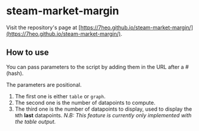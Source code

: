 # steam-market-margin

Visit the repository's page at [https://7heo.github.io/steam-market-margin/](https://7heo.github.io/steam-market-margin/).

## How to use

You can pass parameters to the script by adding them in the URL after a # (hash).

The parameters are positional.

1. The first one is either `table` or `graph`.
1. The second one is the number of datapoints to compute.
1. The third one is the number of datapoints to display, used to display the `N`th **last** datapoints. *N.B: This feature is currently only implemented with the table output.*
